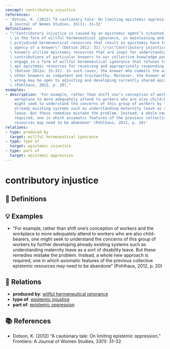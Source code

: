 ```yaml
---
concept: contributory injustice
references:
- 'Dotson, K. (2012) “A cautionary tale: On limiting epistemic oppression,” Frontiers:
  A Journal of Women Studies, 33(1): 31–32'
definitions:
- "\"Contributory injustice is caused by an epistemic agent’s situated ignorance,\
  \ in the form of willful hermeneutical ignorance, in maintaining and utilizing structurally\
  \ prejudiced hermeneutical resources that result in epistemic harm to the epistemic\
  \ agency of a knower\" (Dotson 2012: 31).\r\n\"Contributory injustices occur when\
  \ knowers utilize epistemic resources that are inapt for understanding the potential\
  \ contributions of particular knowers to our collective knowledge pool and thereby\
  \ engage in a form of willful hermeneutical ignorance that refuses to employ more\
  \ apt epistemic resources for receiving and appropriately responding to those contributions\
  \ (Dotson 2012a: 31–32). In such cases, the knower who commits the wrong may treat\
  \ other knowers as competent and trustworthy. Moreover, the knower who commits the\
  \ wrong may be open to adjusting and developing currently shared epistemic resources\"\
  \ (Pohlhaus, 2012, p. 20)."
examples:
- description: 'For example, rather than shift one’s conception of workers and the
    workplace to more adequately attend to workers who are also child-bearers, one
    might seek to understand the concerns of this group of workers by further developing
    already existing systems such as understanding maternity leave as a sort of disability
    leave. But these remedies mistake the problem. Instead, a whole new approach is
    required, one in which axiomatic features of the previous collective epistemic
    resources may need to be abandone" (Pohlhaus, 2012, p. 20)'
relations:
- type: produced by
  target: willful hermeneutical ignorance
- type: type of
  target: epistemic injustice
- type: part of
  target: epistemic oppression
---
```


# contributory injustice

## 📖 Definitions


## 💡 Examples

- "For example, rather than shift one’s conception of workers and the workplace to more adequately attend to workers who are also child-bearers, one might seek to understand the concerns of this group of workers by further developing already existing systems such as understanding maternity leave as a sort of disability leave. But these remedies mistake the problem. Instead, a whole new approach is required, one in which axiomatic features of the previous collective epistemic resources may need to be abandone" (Pohlhaus, 2012, p. 20)

## 🔗 Relations

- **produced by**: [willful hermeneutical ignorance](./willful-hermeneutical-ignorance.md)
- **type of**: [epistemic injustice](./epistemic-injustice.md)
- **part of**: [epistemic oppression](./epistemic-oppression.md)

## 📚 References

- Dotson, K. (2012) “A cautionary tale: On limiting epistemic oppression,” Frontiers: A Journal of Women Studies, 33(1): 31–32

